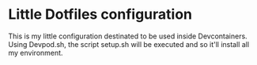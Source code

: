 # Little Dotfiles configuration

This is my little configuration destinated to be used inside Devcontainers.
Using Devpod.sh, the script setup.sh will be executed and so it'll install all my environment.
